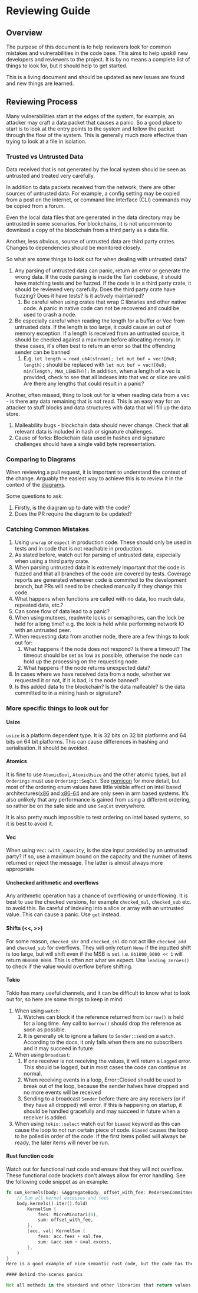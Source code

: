 # Reviewing Guide

## Overview
The purpose of this document is to help reviewers look for common mistakes and vulnerabilities in the code base. This aims
to help upskill new developers and reviewers to the project. It is by no means a complete list of things to look for, but
it should help to get started.

This is a living document and should be updated as new issues are found and new things are learned.

## Reviewing Process

Many vulnerabilities start at the edges of the system, for example, an attacker may craft a data packet that causes a panic.
So a good place to start is to look at the entry points to the system and follow the packet through the flow of the system. 
This is generally much more effective than trying to look at a file in isolation. 

### Trusted vs Untrusted Data
Data received that is not generated
by the local system should be seen as untrusted and treated very carefully.

In addition to data packets received from the network, there are other sources of untrusted data. For example, a config 
setting may be copied from a post on the internet, or command line interface (CLI) commands may be copied from a forum.

Even the local data files that are generated in the data directory may be untrusted in some scenarios. For blockchains, it 
is not uncommon to download a copy of the blockchain from a third party as a data file. 

Another, less obvious, source of untrusted data are third party crates. Changes to dependencies should be monitored closely.

So what are some things to look out for when dealing with untrusted data?
1. Any parsing of untrusted data can panic, return an error or generate the wrong data. If the code parsing is inside the
Tari codebase, it should have matching tests and be fuzzed. If the code is in a third party crate, it should be reviewed very
carefully. Does the third party crate have fuzzing? Does it have tests? Is it actively maintained? 
    1. Be careful when using crates that wrap C libraries and other native code. A panic in native code can not be recovered 
and could be used to crash a node.
2. Be especially careful when reading the length for a buffer or Vec from untrusted data. If the length is too large, it could
cause an out of memory exception. If a length is received from an untrusted source, it should be checked against a maximum before allocating memory.
In these cases, it's often best to return an error so that the offending sender can be banned
   1. E.g. `let length = read_u64(stream); let mut buf = vec![0u8; length];` should be replaced with `let mut buf = vec![0u8; min(length, MAX_LENGTH)];`
In addition, when a length of a vec is provided, check to see that all indexes into that vec or slice are valid. Are there any lengths that could result in a panic?

Another, often missed, thing to look out for is when reading data from a vec - is there any data remaining that is not read. This is an easy way for an attacker to stuff blocks and data structures with data that will fill up the data store.   
1. Malleability bugs - blockchain data should never change. Check that all relevant data is included in hash or signature challenges.
1. Cause of forks: Blockchain data used in hashes and signature challenges should have a single valid byte representation.

### Comparing to Diagrams
When reviewing a pull request, it is important to understand the context of the change. Arguably the easiest way to
achieve this is to review it in the context of the [diagrams](diagrams/README.md). 

Some questions to ask:

1. Firstly, is the diagram up to date with the code?
2. Does the PR require the diagram to be updated?

### Catching Common Mistakes
1. Using `unwrap` or `expect` in production code. These should only be used in tests and in code that is not reachable in production.
2. As stated before, watch out for parsing of untrusted data, especially when using a third party crate.
3. When parsing untrusted data it is extremely important that the code is fuzzed and that all branches of the code are covered by tests. Coverage reports are generated whenever code is commited to the development branch, but
PRs will need to be checked manually if they change this code.
4. What happens when functions are called with no data, too much data, repeated data, etc.?
5. Can some flow of data lead to a panic?
6. When using mutexes, readwrite locks or semaphores, can the lock be held for a long time? e.g. the lock is held while performing network IO with an untrusted peer.
7. When requesting data from another node, there are a few things to look out for:
   1. What happens if the node does not respond? Is there a timeout? The timeout should be set as low as possible, otherwise 
the node can hold up the processing on the requesting node.
   2. What happens if the node returns unexpected data?
8. In cases where we have received data from a node, whether we requested it or not, if it is bad, is the node banned?
9. Is this added data to the blockchain? Is the data malleable? Is the data committed to in a mining hash or signature?


### More specific things to look out for

#### Usize
`usize` is a platform dependent type. It is 32 bits on 32 bit platforms and 64 bits on 64 bit platforms. This can cause 
differences in hashing and serialisation. It should be avoided.

#### Atomics
It is fine to use `AtomicBool`, `AtomicUsize` and the other atomic types, but all `Orderings` must use `Ordering::SeqCst`.
See [nomicon](https://doc.rust-lang.org/nomicon/atomics.html) for more detail, but most of the ordering enum values have little visible effect on intel based architectures([x86](https://simple.wikipedia.org/wiki/X86) and [x86-64](https://en.wikipedia.org/wiki/X86-64)
and are only seen in arm based systems. It’s also unlikely that any performance is gained from using a different ordering, so rather be on the safe side and use `SeqCst` everywhere.

It is also pretty much impossible to test ordering on intel based systems, so it is best to avoid it.

#### Vec
When using `Vec::with_capacity`, is the size input provided by an untrusted party? If so, use a maximum bound on the capacity and the number of items returned or reject the message. The latter is almost always more appropriate. 

#### Unchecked arithmetic and overflows
Any arithmetic operation has a chance of overflowing or underflowing. It is best to use the checked versions, for example `checked_mul`, `checked_sub` etc. to avoid this.
Be careful of indexing into a slice or array with an untrusted value. This can cause a panic. Use `get` instead.

#### Shifts (<<, >>)
For some reason, `checked_shr` and `checked_shl` do not act like `checked_add` and `checked_sub` for overflows. They will only return `None` if the inputted shift is too large, but will 
shift even if the MSB is set. i.e. `0b1000_0000 << 1` will return `0b0000_0000`. This is often not what we expect. Use `leading_zeroes()` to check if the value would overflow before shifting.

#### Tokio
Tokio has many useful channels, and it can be difficult to know what to look out for, so here are some things to keep in mind:
1. When using `watch`:
   1. Watches can block if the reference returned from `borrow()` is held for a long time. Any call to `borrow()` should drop the reference as soon as possible.
   2. It is generally ok to ignore a failure to `Sender::send` on a `watch`. According to the docs, it only fails when there are no subscribers and it may succeed in future
2. When using `broadcast`:
   1. If one receiver is not receiving the values, it will return a `Lagged` error. This should be logged, but in most cases the code can continue as normal.
   2. When receiving events in a loop, Error::Closed should be used to break out of the loop, because the sender halves have dropped and no more events will be received
   2. Sending to a broadcast `Sender` before there are any receivers (or if they have all dropped) will error. If this is happening on startup, it should be 
handled gracefully and may succeed in future when a receiver is added.
3. When using `tokio::select` watch out for `biased` keyword as this can cause the loop to not run certain piece of code. `Biased` causes the loop to be polled in order of the code. If the first items polled will always be ready, the later items will never be run. 

#### Rust function code
Watch out for functional rust code and ensure that they will not overflow. These functional code brackets don't always allow for error handling. See the following code snippet as an example:
```rust
fn sum_kernels(body: &AggregateBody, offset_with_fee: PedersenCommitment) -> KernelSum {
    // Sum all kernel excesses and fees
    body.kernels().iter().fold(
        KernelSum {
            fees: MicroMinotari(0),
            sum: offset_with_fee,
        },
        |acc, val| KernelSum {
            fees: acc.fees + val.fee,
            sum: &acc.sum + &val.excess,
        },
    )
}
Here is a good example of nice semantic rust code, but the code has the potential to panic and overflow when counting up the fees from the kernels. Semantic RUST is the preferred way of writing code for Tari, it should not come at the determent of safe code. 

#### Behind-the-scenes panics

Not all methods in the standard and other libraries that return values are guaranteed not to panic. Create custom wrappers that will return an error before the underlying function will panic.
